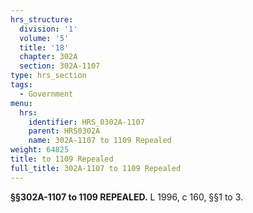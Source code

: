 ```yaml
---
hrs_structure:
  division: '1'
  volume: '5'
  title: '18'
  chapter: 302A
  section: 302A-1107
type: hrs_section
tags:
  - Government
menu:
  hrs:
    identifier: HRS_0302A-1107
    parent: HRS0302A
    name: 302A-1107 to 1109 Repealed
weight: 64825
title: to 1109 Repealed
full_title: 302A-1107 to 1109 Repealed
---
```

**§§302A-1107 to 1109 REPEALED.** L 1996, c 160, §§1 to 3.